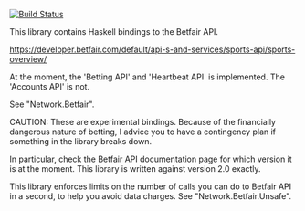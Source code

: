 [![Build Status](https://travis-ci.org/Noeda/bet.svg?branch=master)](https://travis-ci.org/Noeda/bet)

This library contains Haskell bindings to the Betfair API.

<https://developer.betfair.com/default/api-s-and-services/sports-api/sports-overview/>

At the moment, the 'Betting API' and 'Heartbeat API' is implemented.
The 'Accounts API' is not.

See "Network.Betfair".

CAUTION: These are experimental bindings. Because of the financially
dangerous nature of betting, I advice you to have a contingency plan if
something in the library breaks down.

In particular, check the Betfair API documentation page for which version
it is at the moment. This library is written against version 2.0 exactly.

This library enforces limits on the number of calls you can do to Betfair
API in a second, to help you avoid data charges. See
"Network.Betfair.Unsafe".

